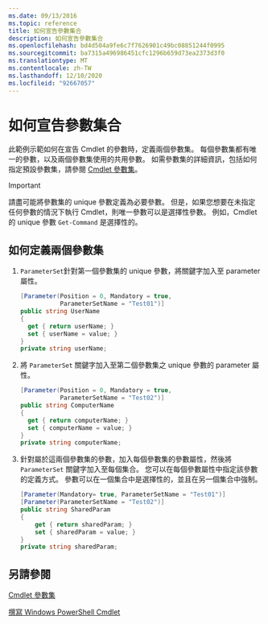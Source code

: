```yaml
---
ms.date: 09/13/2016
ms.topic: reference
title: 如何宣告參數集合
description: 如何宣告參數集合
ms.openlocfilehash: bd4d504a9fe6c7f7626901c49bc08851244f0995
ms.sourcegitcommit: ba7315a496986451cfc1296b659d73ea2373d3f0
ms.translationtype: MT
ms.contentlocale: zh-TW
ms.lasthandoff: 12/10/2020
ms.locfileid: "92667057"
---
```

# <a name="how-to-declare-parameter-sets"></a>如何宣告參數集合

此範例示範如何在宣告 Cmdlet 的參數時，定義兩個參數集。 每個參數集都有唯一的參數，以及兩個參數集使用的共用參數。 如需參數集的詳細資訊，包括如何指定預設參數集，請參閱 [Cmdlet 參數集](./cmdlet-parameter-sets.md)。

> [!IMPORTANT]
> 請盡可能將參數集的 unique 參數定義為必要參數。 但是，如果您想要在未指定任何參數的情況下執行 Cmdlet，則唯一參數可以是選擇性參數。 例如，Cmdlet 的 unique 參數 `Get-Command` 是選擇性的。

## <a name="how-to-define-two-parameter-sets"></a>如何定義兩個參數集

1. `ParameterSet`針對第一個參數集的 unique 參數，將關鍵字加入至 parameter 屬性。

   ```csharp
   [Parameter(Position = 0, Mandatory = true,
              ParameterSetName = "Test01")]
   public string UserName
   {
     get { return userName; }
     set { userName = value; }
   }
   private string userName;
   ```

2. 將 `ParameterSet` 關鍵字加入至第二個參數集之 unique 參數的 parameter 屬性。

   ```csharp
   [Parameter(Position = 0, Mandatory = true,
              ParameterSetName = "Test02")]
   public string ComputerName
   {
     get { return computerName; }
     set { computerName = value; }
   }
   private string computerName;
   ```

3. 針對屬於這兩個參數集的參數，加入每個參數集的參數屬性，然後將 `ParameterSet` 關鍵字加入至每個集合。 您可以在每個參數屬性中指定該參數的定義方式。 參數可以在一個集合中是選擇性的，並且在另一個集合中強制。

   ```csharp
   [Parameter(Mandatory= true, ParameterSetName = "Test01")]
   [Parameter(ParameterSetName = "Test02")]
   public string SharedParam
   {
       get { return sharedParam; }
       set { sharedParam = value; }
   }
   private string sharedParam;
   ```

## <a name="see-also"></a>另請參閱

[Cmdlet 參數集](./cmdlet-parameter-sets.md)

[撰寫 Windows PowerShell Cmdlet](./writing-a-windows-powershell-cmdlet.md)
